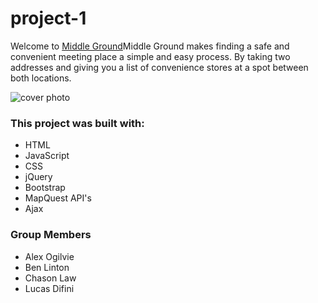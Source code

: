# project-1
<p>Welcome to 
 <a href="https://ogilvie1231.github.io/project-1/">Middle Ground</a>Middle Ground makes finding a safe and convenient meeting place a simple and easy process. By taking two addresses and giving you a list of convenience stores at a spot between both locations.</p>

![cover photo](assets/images/cover.PNG)
<h3>This project was built with:</h3>
<ul>
    <li>HTML</li>
    <li>JavaScript</li>
    <li>CSS</li>
    <li>jQuery</li>
    <li>Bootstrap</li>
    <li>MapQuest API's</li>
    <li>Ajax</li>
</ul>
<h3>Group Members</h3>
<ul>
    <li>Alex Ogilvie</li>
    <li>Ben Linton</li>
    <li>Chason Law</li>
    <li>Lucas Difini</li>
</ul>